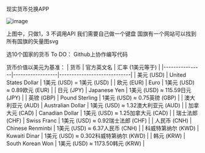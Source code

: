 现实货币兑换APP

![image](https://github.com/NordaOkcidenta/CurrencyConverter/assets/145087801/9e9a1e23-8a36-48f9-9f5b-8e4f8278a5c0)

上图中，只做1，3
不调用API
我们需要自己做一个键盘
国旗有一个网站可以找到所有国旗的矢量图svg

选10个国家的货币
To DO：
Github上协作编写代码

货币价值以美元为基准：
| 货币            | 官方英文名          | 汇率 (1美元等于)             |
|----------------|------------------|-----------------------------|
| 美元 (USD)     | United States Dollar | 1美元 (USD) = 1美元 (USD)  |
| 欧元 (EUR)     | Euro             | 1美元 (USD) ≈ 0.89欧元 (EUR) |
| 日元 (JPY)     | Japanese Yen     | 1美元 (USD) ≈ 115.59日元 (JPY) |
| 英镑 (GBP)     | Pound Sterling   | 1美元 (USD) ≈ 0.75英镑 (GBP)  |
| 澳大利亚元 (AUD) | Australian Dollar | 1美元 (USD) ≈ 1.32澳大利亚元 (AUD) |
| 加拿大元 (CAD) | Canadian Dollar  | 1美元 (USD) ≈ 1.25加拿大元 (CAD) |
| 瑞士法郎 (CHF)  | Swiss Franc      | 1美元 (USD) ≈ 0.92瑞士法郎 (CHF)  |
| 人民币 (CNH)    | Chinese Renminbi | 1美元 (USD) ≈ 6.37人民币 (CNH)    |
| 科威特第纳尔 (KWD) | Kuwaiti Dinar  | 1美元 (USD) ≈ 0.302科威特第纳尔 (KWD) |
| 韩元 (KRW)     | South Korean Won | 1美元 (USD) ≈ 1173.50韩元 (KRW) |
